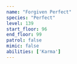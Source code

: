 ```yaml
---
name: "Forgiven Perfect"
species: "Perfect"
level: 139
start_floor: 96
end_floor: 99
patrol: false
mimic: false
abilities: ['Karma']
---
```

